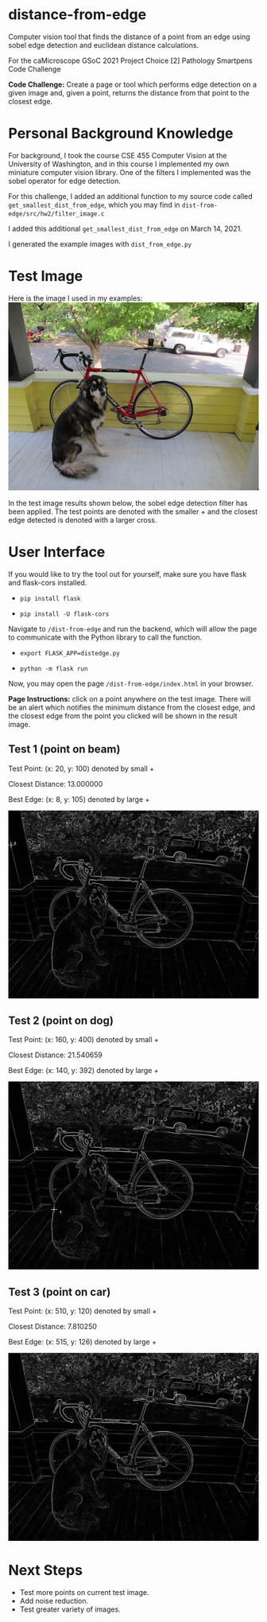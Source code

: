 # distance-from-edge
Computer vision tool that finds the distance of a point from an edge using sobel edge detection and euclidean distance calculations.

For the caMicroscope GSoC 2021 Project Choice [2] Pathology Smartpens Code Challenge

**Code Challenge:** Create a page or tool which performs edge detection on a given image and, given a point, 
returns the distance from that point to the closest edge.

# Personal Background Knowledge
For background, I took the course CSE 455 Computer Vision at the University of Washington, 
and in this course I implemented my own miniature computer vision library. One of the
filters I implemented was the sobel operator for edge detection.

For this challenge, I added an additional function to my source code called `get_smallest_dist_from_edge`,
which you may find in `dist-from-edge/src/hw2/filter_image.c`

I added this additional `get_smallest_dist_from_edge` on March 14, 2021.

I generated the example images with `dist_from_edge.py`

# Test Image
Here is the image I used in my examples:
![](dist-from-edge/data/dog.jpg)

In the test image results shown below, the sobel edge detection filter has been applied. The test points are denoted
with the smaller + and the closest edge detected is denoted with a larger cross.

# User Interface
If you would like to try the tool out for yourself, make sure you have flask and flask-cors installed.

- `pip install flask`

- `pip install -U flask-cors`

Navigate to `/dist-from-edge` and run the backend, which will allow the page to communicate with the Python library to call the function.

- `export FLASK_APP=distedge.py`

- `python -m flask run`

Now, you may open the page `/dist-from-edge/index.html` in your browser. 

**Page Instructions:** click on a point anywhere on the test image. There will be an alert which notifies the minimum distance from the closest edge, and the closest edge from the point you clicked will be shown in the result image.

## Test 1 (point on beam)

Test Point: (x: 20, y: 100) denoted by small +

Closest Distance: 13.000000

Best Edge: (x: 8, y: 105) denoted by large +

![](dist-from-edge/dist-from-edge-1.jpg)

## Test 2 (point on dog)

Test Point: (x: 160, y: 400) denoted by small +

Closest Distance: 21.540659

Best Edge: (x: 140, y: 392) denoted by large +

![](dist-from-edge/dist-from-edge-2.jpg)

## Test 3 (point on car)

Test Point: (x: 510, y: 120) denoted by small +

Closest Distance: 7.810250

Best Edge: (x: 515, y: 126) denoted by large +

![](dist-from-edge/dist-from-edge-3.jpg)

# Next Steps

- Test more points on current test image.
- Add noise reduction.
- Test greater variety of images.

